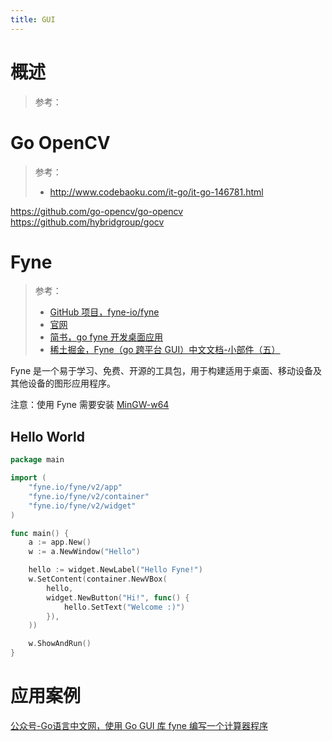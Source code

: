 ```yaml
---
title: GUI
---
```


# 概述

> 参考：

# Go OpenCV

> 参考：
> 
> - <http://www.codebaoku.com/it-go/it-go-146781.html>

<https://github.com/go-opencv/go-opencv>
<https://github.com/hybridgroup/gocv>

# Fyne

> 参考：
> - [GitHub 项目，fyne-io/fyne](https://github.com/fyne-io/fyne)
> - [官网](https://fyne.io/)
> - [简书，go fyne 开发桌面应用](https://www.jianshu.com/p/be97c0668252)
> - [稀土掘金，Fyne（go 跨平台 GUI）中文文档-小部件（五）](https://juejin.cn/post/7091103604492206087)

Fyne 是一个易于学习、免费、开源的工具包，用于构建适用于桌面、移动设备及其他设备的图形应用程序。

注意：使用 Fyne 需要安装 [MinGW-w64](https://sourceforge.net/projects/mingw-w64/)

## Hello World

```go
package main

import (
	"fyne.io/fyne/v2/app"
	"fyne.io/fyne/v2/container"
	"fyne.io/fyne/v2/widget"
)

func main() {
	a := app.New()
	w := a.NewWindow("Hello")

	hello := widget.NewLabel("Hello Fyne!")
	w.SetContent(container.NewVBox(
		hello,
		widget.NewButton("Hi!", func() {
			hello.SetText("Welcome :)")
		}),
	))

	w.ShowAndRun()
}
```

# 应用案例

[公众号-Go语言中文网，使用 Go GUI 库 fyne 编写一个计算器程序](https://mp.weixin.qq.com/s/VrTFMhpYvzr78ULqsQ15Sw)

